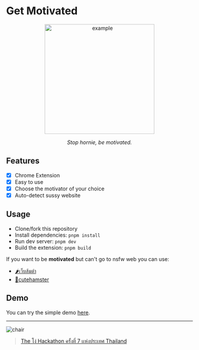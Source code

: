 # Get Motivated

<p align="center">
  <img width="296" alt="example" src="https://github.com/richeyphu/GetMotivated/assets/55230837/608bec0d-8f31-4bff-b140-a138b48d7ec5">
</p>
<p align="center"><i>Stop hornie, be motivated.</i></p>

## Features

- [x] Chrome Extension
- [x] Easy to use
- [x] Choose the motivator of your choice
- [x] Auto-detect sussy website

## Usage

- Clone/fork this repository
- Install dependencies: `pnpm install`
- Run dev server: `pnpm dev`
- Build the extension: `pnpm build`

If you want to be **motivated** but can't go to nsfw web you can use:
- [🌶️เว็บส้มตำ](https://somtam.vercel.app)
- [🐹cutehamster](https://cutehamster.vercel.app)

## Demo

You can try the simple demo [here](https://richeyphu.github.io/GetMotivated/docs/demo.html).

---

![chair](https://i.kym-cdn.com/entries/icons/mobile/000/042/547/vergil_chair.jpg)

> [The โง่ Hackathon ครั้งที่ 7 เเห่งประเทศ Thailand](https://stupid.hackathon.in.th/7/)
